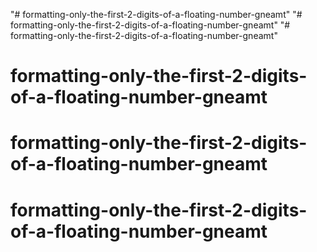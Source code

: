 "# formatting-only-the-first-2-digits-of-a-floating-number-gneamt" 
"# formatting-only-the-first-2-digits-of-a-floating-number-gneamt" 
"# formatting-only-the-first-2-digits-of-a-floating-number-gneamt" 
# formatting-only-the-first-2-digits-of-a-floating-number-gneamt
# formatting-only-the-first-2-digits-of-a-floating-number-gneamt
# formatting-only-the-first-2-digits-of-a-floating-number-gneamt
